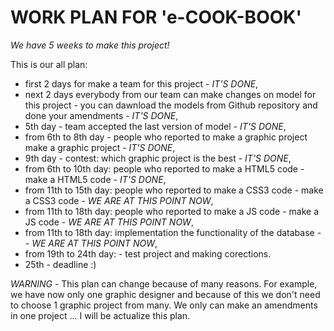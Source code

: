# WORK PLAN FOR 'e-COOK-BOOK'

*We have 5 weeks to make this project!*

This is our all plan:

- first 2 days for make a team for this project - *IT'S DONE*,
- next 2 days everybody from our team can make changes on model for this project - you can dawnload the models from Github  repository and done your amendments - *IT'S DONE*,
- 5th day - team accepted the last version of model - *IT'S DONE*,
- from 6th to 8th day - people who reported to make a graphic project make a graphic project - *IT'S DONE*,
- 9th day - contest: which graphic project is the best - *IT'S DONE*,
- from 6th to 10th day: people who reported to make a HTML5 code - make a HTML5 code - *IT'S DONE*,
- from 11th to 15th day: people who reported to make a CSS3 code - make a CSS3 code - *WE ARE AT THIS POINT NOW*,
- from 11th to 18th day: people who reported to make a JS code - make a JS code - *WE ARE AT THIS POINT NOW*,
- from 11th to 18th day: implementation the functionality of the database - - *WE ARE AT THIS POINT NOW*,
- from 19th to 24th day: - test project and making corections.
- 25th - deadline :)

*WARNING* - This plan can change because of many reasons. For example, we have now only one graphic designer and because of this we don't need to choose 1 graphic project from many. We only can make an amendments in one project ...
I will be actualize this plan.
